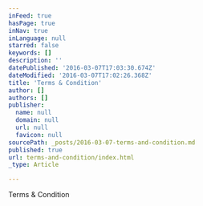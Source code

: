 ```yaml
---
inFeed: true
hasPage: true
inNav: true
inLanguage: null
starred: false
keywords: []
description: ''
datePublished: '2016-03-07T17:03:30.674Z'
dateModified: '2016-03-07T17:02:26.368Z'
title: 'Terms & Condition'
author: []
authors: []
publisher:
  name: null
  domain: null
  url: null
  favicon: null
sourcePath: _posts/2016-03-07-terms-and-condition.md
published: true
url: terms-and-condition/index.html
_type: Article

---
```

Terms & Condition